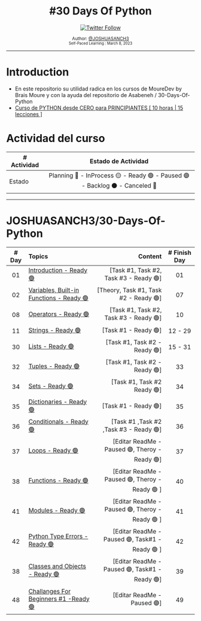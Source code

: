 <div align="center">
  <h1> #30 Days Of Python</h1>
  <a class="header-badge" target="_blank" href="https://twitter.com/joshuasanch3">
  <img alt="Twitter Follow" src="https://img.shields.io/twitter/follow/JOSHUASANCH3?style=social">
  </a>

<sub>Author:
<a href="https://twitter.com/joshuasanch3" target="_blank">@JOSHUASANCH3</a><br>
<small> Self-Paced Learning : March 8, 2023</small>
</sub>

</div>

---

# Introduction

- En este repositorio su utilidad radica en los cursos de MoureDev by Brais Moure y con la ayuda del repositorio de Asabeneh / 30-Days-Of-Python
- [Curso de PYTHON desde CERO para PRINCIPIANTES [ 10 horas | 15 lecciones ]](https://www.youtube.com/watch?v=Kp4Mvapo5kc&t=32228s)

# Actividad del curso

|# Actividad | Estado de Actividad                                                           |
|------------|:-----------------------------------------------------------------------------:|
| Estado     |Planning 🔵 - InProcess 🟡 - Ready 🟢 - Paused 🟣 - Backlog ⚫ - Canceled 🔴|

---

# JOSHUASANCH3/30-Days-Of-Python

|# Day   | Topics                                                   | Content                                                  |# Finish Day |
|:------:|:---------------------------------------------------------|---------------------------------------------------------:|:-----------:|
|   01   |  [Introduction - Ready 🟢](./01_Introduccion/01_introduccion.md)|[Task #1, Task #2, Task #3 - Ready 🟢]|   01   |
|   02   |  [Variables, Built-in Functions - Ready 🟢](./02_variables_built-in_functions/02_variables_built-in_functions.md)|[Theory, Task #1, Task #2 - Ready 🟢]|  07   |
|   08   |  [Operators - Ready 🟢](./03_operadores/03_operadores.md)|[Task #1, Task #2, Task #3 - Ready 🟢]|   10   |
|   11   |  [Strings - Ready 🟢](./04_strings/04_strings.md)|[Task #1 - Ready 🟢]|   12 - 29   |
|   30   |  [Lists - Ready 🟢](./05_list/05_list..md)|[Task #1, Task #2 - Ready 🟢]|   15 - 31   |
|   32   |  [Tuples - Ready 🟢](./06_tuples/06_tuples.md)|[Task #1, Task #2 - Ready 🟢]|   33   |
|   34   |  [Sets - Ready 🟢](./07_sets/07_sets.md)|[Task #1, Task #2  Ready 🟢]|   34   |
|   35   |  [Dictionaries - Ready 🟢](./08_dictionary/08_dictionary.md)|[Task #1 - Ready 🟢] | 35 |
|   36   |  [Conditionals - Ready 🟢](./09_Conditionals/09_conditionals.md)|[Task #1 ,Task #2 ,Task #3 - Ready 🟢]| 36 | 
|   37   |  [Loops - Ready 🟢](./10_loops/10_loops.md)|[Editar ReadMe - Paused 🟣, Theroy - Ready 🟢]| 37 |
|   38   |  [Functions - Ready 🟢](./11_functions/11_funcions.md)|[Editar ReadMe - Paused 🟣, Theroy - Ready 🟢 ]| 40 |
|   41   |  [Modules - Ready 🟢](./12_modules/12_modules.md)| [Editar ReadMe - Paused 🟣, Theroy - Ready 🟢 ]| 41 |
|   42   |  [Python Type Errors - Ready 🟢](./15_python_type_errors/15_python_type_errors.md) | [Editar ReadMe - Paused 🟣, Task#1 - Ready 🟢 ]| 42 |
|   38   |  [Classes and Objects - Ready 🟢](./21_classes&&objects/21_classes&&objects.md)| [Editar ReadMe - Paused 🟣, Task#1 - Ready 🟢] | 39 |
|   48   |  [Challanges For Beginners #1 -Ready 🟢](./21_classes&&objects/21_classes&&objects.md)| [Editar ReadMe - Paused 🟣] |  49  |